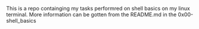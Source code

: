 This is a repo containging my tasks performred on shell basics on my linux terminal.
More information can be gotten from the README.md in the 0x00-shell_basics
